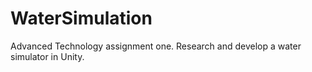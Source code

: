 # WaterSimulation
Advanced Technology assignment one. Research and develop a water simulator in Unity.

